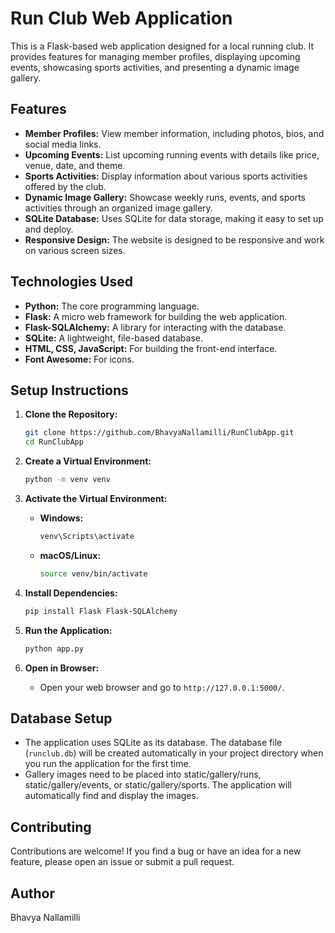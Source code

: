 # Run Club Web Application

This is a Flask-based web application designed for a local running club. It provides features for managing member profiles, displaying upcoming events, showcasing sports activities, and presenting a dynamic image gallery.

## Features

* **Member Profiles:** View member information, including photos, bios, and social media links.
* **Upcoming Events:** List upcoming running events with details like price, venue, date, and theme.
* **Sports Activities:** Display information about various sports activities offered by the club.
* **Dynamic Image Gallery:** Showcase weekly runs, events, and sports activities through an organized image gallery.
* **SQLite Database:** Uses SQLite for data storage, making it easy to set up and deploy.
* **Responsive Design:** The website is designed to be responsive and work on various screen sizes.

## Technologies Used

* **Python:** The core programming language.
* **Flask:** A micro web framework for building the web application.
* **Flask-SQLAlchemy:** A library for interacting with the database.
* **SQLite:** A lightweight, file-based database.
* **HTML, CSS, JavaScript:** For building the front-end interface.
* **Font Awesome:** For icons.

## Setup Instructions

1.  **Clone the Repository:**

    ```bash
    git clone https://github.com/BhavyaNallamilli/RunClubApp.git
    cd RunClubApp
    ```

2.  **Create a Virtual Environment:**

    ```bash
    python -m venv venv
    ```

3.  **Activate the Virtual Environment:**

    * **Windows:**

        ```bash
        venv\Scripts\activate
        ```

    * **macOS/Linux:**

        ```bash
        source venv/bin/activate
        ```

4.  **Install Dependencies:**

    ```bash
    pip install Flask Flask-SQLAlchemy
    ```

5.  **Run the Application:**

    ```bash
    python app.py
    ```

6.  **Open in Browser:**

    * Open your web browser and go to `http://127.0.0.1:5000/`.

## Database Setup

* The application uses SQLite as its database. The database file (`runclub.db`) will be created automatically in your project directory when you run the application for the first time.
* Gallery images need to be placed into static/gallery/runs, static/gallery/events, or static/gallery/sports. The application will automatically find and display the images.

## Contributing

Contributions are welcome! If you find a bug or have an idea for a new feature, please open an issue or submit a pull request.


## Author

Bhavya Nallamilli

